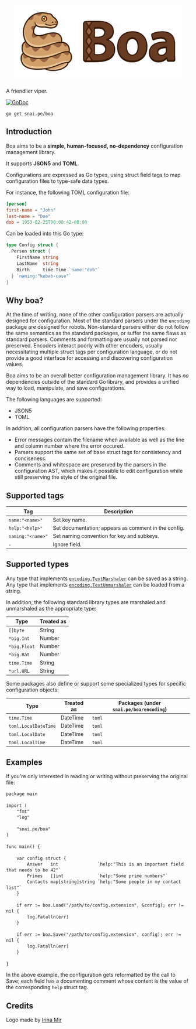<h1 align="center"><img src="assets/title.svg" height="200" alt="Boa Logo" /></h1>

A friendlier viper.

[![GoDoc](https://godoc.org/snai.pe/boa?status.svg)](https://godoc.org/snai.pe/boa)  

```
go get snai.pe/boa
```

## Introduction

Boa aims to be a **simple, human-focused, no-dependency** configuration management library.

It supports **JSON5** and **TOML**.

Configurations are expressed as Go types, using struct field tags to map configuration files
to type-safe data types.

For instance, the following TOML configuration file:

```toml
[person]
first-name = "John"
last-name = "Doe"
dob = 1953-02-25T00:00:42-08:00
```

Can be loaded into this Go type:

```go
type Config struct {
  Person struct {
    FirstName string
    LastName  string
    Birth     time.Time `name:"dob"`
  } `naming:"kebab-case"`
}
```

## Why boa?

At the time of writing, none of the other configuration parsers are actually designed
for configuration. Most of the standard parsers under the `encoding` package are
designed for robots. Non-standard parsers either do not follow the same semantics
as the standard packages, or suffer the same flaws as standard parsers. Comments
and formatting are usually not parsed nor preserved. Encoders interact poorly
with other encoders, usually necessitating multiple struct tags per configuration
language, or do not provide a good interface for accessing and discovering
configuration values.

Boa aims to be an overall better configuration management library. It has _no_
dependencies outside of the standard Go library, and provides a unified way to load,
manipulate, and save configurations.

The following languages are supported:

* JSON5
* TOML

In addition, all configuration parsers have the following properties:

* Error messages contain the filename when available as well as the line and column
  number where the error occured.
* Parsers support the same set of base struct tags for consistency and conciseness.
* Comments and whitespace are preserved by the parsers in the configuration AST,
  which makes it possible to edit configuration while still preserving the style
  of the original file.

## Supported tags

| Tag               | Description
|-------------------|-------------
| `name:"<name>"`   | Set key name.
| `help:"<help>"`   | Set documentation; appears as comment in the config.
| `naming:"<name>"` | Set naming convention for key and subkeys.
| `-`               | Ignore field.

## Supported types

Any type that implements [`encoding.TextMarshaler`][encoding.TextMarshaler] can be saved as a string.
Any type that implements [`encoding.TextUnmarshaler`][encoding.TextUnmarshaler] can be loaded from a string.

In addition, the following standard library types are marshaled and unmarshaled as the appropriate type:

| Type                 | Treated as |
|----------------------|------------|
| `[]byte`             | String     |
| `*big.Int`           | Number     |
| `*big.Float`         | Number     |
| `*big.Rat`           | Number     |
| `time.Time`          | String     |
| `*url.URL`           | String     |

Some packages also define or support some specialized types for specific configuration objects:

| Type                 | Treated as | Packages (under `snai.pe/boa/encoding`)
|----------------------|------------|-----------------------------------------
| `time.Time`          | DateTime   | `toml`
| `toml.LocalDateTime` | DateTime   | `toml`
| `toml.LocalDate`     | DateTime   | `toml`
| `toml.LocalTime`     | DateTime   | `toml`

## Examples

If you're only interested in reading or writing without preserving the original file:

```golang
package main

import (
	"fmt"
	"log"

	"snai.pe/boa"
)

func main() {

	var config struct {
		Answer   int               `help:"This is an important field that needs to be 42"`
		Primes   []int             `help:"Some prime numbers"`
		Contacts map[string]string `help:"Some people in my contact list"`
	}

	if err := boa.Load("/path/to/config.extension", &config); err != nil {
		log.Fatalln(err)
	}

	if err := boa.Save("/path/to/config.extension", config); err != nil {
		log.Fatalln(err)
	}

}
```

In the above example, the configuration gets reformatted by the call to Save; each field
has a documenting comment whose content is the value of the corresponding `help` struct tag.

## Credits

Logo made by [Irina Mir](https://twitter.com/irmirx)

[encoding.TextMarshaler]: https://pkg.go.dev/encoding#TextMarshaler
[encoding.TextUnmarshaler]: https://pkg.go.dev/encoding#TextUnmarshaler
